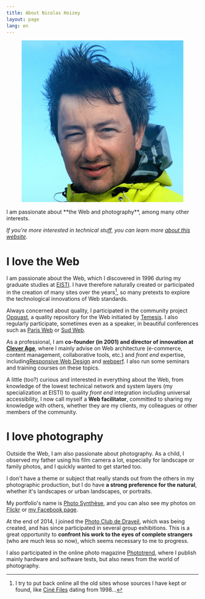 ```yaml
---
title: About Nicolas Hoizey
layout: page
lang: en
---
```


<figure class="onefourth right">
  <a href="/assets/photo-de-nicolas-hoizey.jpg"><img src="/assets/photo-de-nicolas-hoizey-512px.png" alt="Nicolas Hoizey" /></a>
</figure>
I am passionate about **the Web and photography**, among many other interests.

*If you're more interested in technical stuff, you can learn more [about this website](/about/the-website.html).*

# I love the Web

I am passionate about the Web, which I discovered in 1996 during my graduate studies at [EISTI](https://www.eisti.fr/). I have therefore naturally created or participated in the creation of many sites over the years[^sites], so many pretexts to explore the technological innovations of Web standards.

[^sites]: I try to put back online all the old sites whose sources I have kept or found, like [Ciné Files](https://archeologie.nicolas-hoizey.com/1998-cine-files/) dating from 1998…

Always concerned about quality, I participated in the community project [Opquast](https://opquast.com/fr/), a quality repository for the Web initiated by [Temesis](https://temesis.com/). I also regularly participate, sometimes even as a speaker, in beautiful conferences such as [Paris Web](https://www.paris-web.fr/) or [Sud Web](https://sudweb.fr/).

As a professional, I am **co-founder (in 2001) and director of innovation at [Clever Age](http://www.clever-age.com/)**, where I mainly advise on Web architecture (e-commerce, content management, collaborative tools, etc.) and *front end* expertise, including[Responsive Web Design](/tags/rwd.html) and [webperf](/tags/webperf.html). I also run some seminars and training courses on these topics.

A little (too?) curious and interested in everything about the Web, from knowledge of the lowest technical network and system layers (my specialization at EISTI) to quality *front end* integration including universal accessibility, I now call myself a **Web facilitator**, committed to sharing my knowledge with others, whether they are my clients, my colleagues or other members of the community.

# I love photography

Outside the Web, I am also passionate about photography. As a child, I observed my father using his film camera a lot, especially for landscape or family photos, and I quickly wanted to get started too.

I don't have a theme or subject that really stands out from the others in my photographic production, but I do have **a strong preference for the natural**, whether it's landscapes or urban landscapes, or portraits.

My portfolio's name is [Photo Synthèse](http://photosynthese.net), and you can also see my photos on [Flickr](https://www.flickr.com/photos/nicolas-hoizey/) or [my Facebook page](https://www.facebook.com/nhoizey.photo).

At the end of 2014, I joined the [Photo Club de Draveil](http://photoclubdraveil.fr/), which was being created, and has since participated in several group exhibitions. This is a great opportunity to **confront his work to the eyes of complete strangers** (who are much less so now), which seems necessary to me to progress.

I also participated in the online photo magazine [Phototrend](http://phototrend.fr/author/nicolas-hoizey/), where I publish mainly hardware and software tests, but also news from the world of photography.
